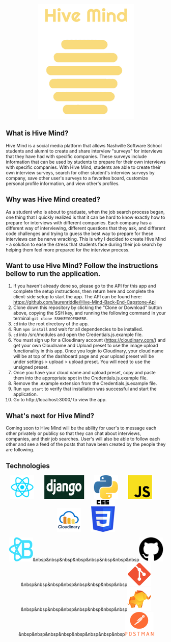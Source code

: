 <div align="center"><img src="./Logo.png" alt="Logo" width="300" height="360" /></div>


## What is Hive Mind?
Hive Mind is a social media platform that allows Nashville Software School students and alumni to create and share interview "surveys" for interviews that they have had with specific companies. These surveys include information that can be used by students to prepare for their own interviews with specific companies. With Hive Mind, students are able to create their own interview surveys, search for other student's interview surveys by company, save other user's surveys to a favorites board, customize personal profile information, and view other's profiles. 

## Why was Hive Mind created?
As a student who is about to graduate, when the job search process began, one thing that I quickly realized is that it can be hard to know exactly how to prepare for interviews with different companies. Each company has a different way of interviewing, different questions that they ask, and different code challenges and trying to guess the best way to prepare for these interviews can be nerve wracking. This is why I decided to create Hive Mind - a solution to ease the stress that students face during their job search by helping them feel more prepared for the interview process.

## Want to use Hive Mind? Follow the instructions bellow to run the application.

1. If you haven't already done so, please go to the API for this app and complete the setup instructions, then return here and complete the client-side setup to start the app. The API can be found here: https://github.com/laurenriddle/Hive-Mind-Back-End-Capstone-Api
1. Clone down this repository by clicking the "Clone or Download" button above, copying the SSH key, and running the following command in your terminal `git clone SSHKEYGOESHERE`.
1. `cd` into the root directory of the app.
1. Run `npm install` and wait for all dependencies to be installed.
1. `cd` into /src/modules and open the Credentials.js.example file.
1. You must sign up for a Cloudinary account (https://cloudinary.com/) and get your own Cloudname and Upload preset to use the image upload functionality in this app. Once you login to Cloudinary, your cloud name will be at top of the dashboard page and your upload preset will be under settings > upload > upload preset. You will need to use the unsigned preset.  
1. Once you have your cloud name and upload preset, copy and paste them into the appropriate spot in the Credentials.js.example file.
1. Remove the .example extension from the Credentials.js.example file.
1. Run `npm start` to verify that installation was successful and start the application.
1. Go to http://localhost:3000/ to view the app. 

## What's next for Hive Mind?
Coming soon to Hive Mind will be the ability for user's to message each other privately or publicy so that they can chat about interviews, companies, and their job searches. User's will also be able to follow each other and see a feed of the posts that have been created by the people they are following. 

## Technologies 
<div align="center"><img src="./react.png" alt="Logo" width="75" height="75" />&nbsp&nbsp&nbsp&nbsp&nbsp&nbsp&nbsp&nbsp<img src="./django.png" alt="Logo" width="125" height="75" />&nbsp&nbsp&nbsp&nbsp&nbsp&nbsp&nbsp&nbsp<img src="./python.png" alt="Logo" width="75" height="75" />&nbsp&nbsp&nbsp&nbsp&nbsp&nbsp&nbsp&nbsp<img src="./javascriptyellow.png" alt="Logo" width="75" height="75" />&nbsp&nbsp&nbsp&nbsp&nbsp&nbsp&nbsp&nbsp<img src="./cloudinary.png" alt="Logo" width="75" height="75" />&nbsp&nbsp&nbsp&nbsp&nbsp&nbsp&nbsp&nbsp<img src="./css3.png" alt="Logo" width="75" height="100" />

<img src="./reactBootstrap.svg" alt="Logo" width="75" height="75" />&nbsp&nbsp&nbsp&nbsp&nbsp&nbsp&nbsp&nbsp<img src="./github.png" alt="Logo" width="75" height="75" />&nbsp&nbsp&nbsp&nbsp&nbsp&nbsp&nbsp&nbsp<img src="./git.png" alt="Logo" width="75" height="75" />&nbsp&nbsp&nbsp&nbsp&nbsp&nbsp&nbsp&nbsp<img src="./tableplus.png" alt="Logo" width="75" height="75" />&nbsp&nbsp&nbsp&nbsp&nbsp&nbsp&nbsp&nbsp<img src="./postman.png" alt="Logo" width="90" height="75"/></div>
